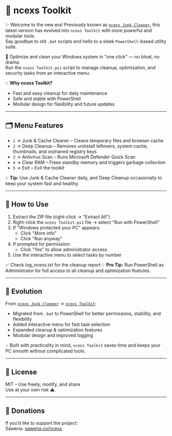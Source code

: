 # 🧰 ncexs Toolkit

✨ Welcome to the new era! Previously known as [`ncexs Junk Cleaner`](https://github.com/ncexs/ncexs-junkcleaner), this latest version has evolved into `ncexs Toolkit` with more powerful and modular tools.  
Say goodbye to old `.bat` scripts and hello to a sleek `PowerShell`-based utility suite.

🧼 Optimize and clean your Windows system in "one click" — no bloat, no drama.  
Run the `ncexs Toolkit.ps1` script to manage cleanup, optimization, and security tasks from an interactive menu.

💡 **Why ncexs Toolkit?**  
- Fast and easy cleanup for daily maintenance  
- Safe and stable with PowerShell  
- Modular design for flexibility and future updates  

---

## 🗂️ Menu Features

- `1` → Junk & Cache Cleaner – Cleans temporary files and browser cache  
- `2` → Deep Cleanup – Removes uninstall leftovers, system cache, thumbnails, and orphaned registry keys  
- `3` → Antivirus Scan – Runs Microsoft Defender Quick Scan  
- `4` → Clear RAM – Frees standby memory and triggers garbage collection  
- `5` → Exit – Exit the toolkit  

💡 **Tip:** Use Junk & Cache Cleaner daily, and Deep Cleanup occasionally to keep your system fast and healthy.

---

## 📝 How to Use

1. Extract the ZIP file (right-click → "Extract All")  
2. Right-click the `ncexs Toolkit.ps1` file → select "Run with PowerShell"  
3. If "Windows protected your PC" appears:
   - Click "More info"  
   - Click "Run anyway"  
4. If prompted for permission:
   - Click "Yes" to allow administrator access  
5. Use the interactive menu to select tasks by number  

✅ Check log_ncexs.txt for the cleanup report
💡 **Pro Tip:** Run PowerShell as Administrator for full access to all cleanup and optimization features.

---

## 🚀 Evolution

From [`ncexs Junk Cleaner`](https://github.com/ncexs/ncexs-junkcleaner) → [`ncexs Toolkit`](https://github.com/ncexs/ncexs-toolkit):  
- Migrated from `.bat` to PowerShell for better permissions, stability, and flexibility  
- Added interactive menu for fast task selection  
- Expanded cleanup & optimization features  
- Modular design and improved logging  

💡 Built with practicality in mind, `ncexs Toolkit` saves time and keeps your PC smooth without complicated tools.

---

## 📜 License

MIT – Use freely, modify, and share  
Use at your own risk ⚠️.

---

## 💖 Donations

If you’d like to support the project:  
Saweria: [saweria.co/ncexs](https://saweria.co/ncexs)

